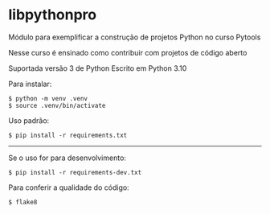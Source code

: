 # libpythonpro
Módulo para exemplificar a construção de projetos Python no curso Pytools

Nesse curso é ensinado como contribuir com projetos de código aberto

Suportada versão 3 de Python
Escrito em Python 3.10

Para instalar:
```console
$ python -m venv .venv
$ source .venv/bin/activate
```

Uso padrão:
```console
$ pip install -r requirements.txt
```

---

Se o uso for para desenvolvimento:
```console
$ pip install -r requirements-dev.txt
```

Para conferir a qualidade do código:
```console
$ flake8
```